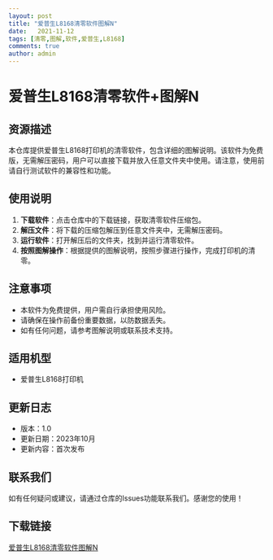 ```yaml
---
layout: post
title: "爱普生L8168清零软件图解N"
date:   2021-11-12
tags: [清零,图解,软件,爱普生,L8168]
comments: true
author: admin
---
```

# 爱普生L8168清零软件+图解N

## 资源描述

本仓库提供爱普生L8168打印机的清零软件，包含详细的图解说明。该软件为免费版，无需解压密码，用户可以直接下载并放入任意文件夹中使用。请注意，使用前请自行测试软件的兼容性和功能。

## 使用说明

1. **下载软件**：点击仓库中的下载链接，获取清零软件压缩包。
2. **解压文件**：将下载的压缩包解压到任意文件夹中，无需解压密码。
3. **运行软件**：打开解压后的文件夹，找到并运行清零软件。
4. **按照图解操作**：根据提供的图解说明，按照步骤进行操作，完成打印机的清零。

## 注意事项

- 本软件为免费提供，用户需自行承担使用风险。
- 请确保在操作前备份重要数据，以防数据丢失。
- 如有任何问题，请参考图解说明或联系技术支持。

## 适用机型

- 爱普生L8168打印机

## 更新日志

- 版本：1.0
- 更新日期：2023年10月
- 更新内容：首次发布

## 联系我们

如有任何疑问或建议，请通过仓库的Issues功能联系我们。感谢您的使用！

## 下载链接

[爱普生L8168清零软件图解N](https://pan.quark.cn/s/7da0f0bc8efb)
